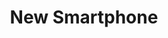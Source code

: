 ---
title: New Smartphone
description: 
manufacturer: 
services:
  analyse:
    enabled: true
    price: kostenlos
  wasserschaden:
    enabled: false
    price: auf Anfrage
  display:
    enabled: false
    price: auf Anfrage
  lautsprecher:
    enabled: false
    price: auf Anfrage
  mikrofon:
    enabled: false
    price: auf Anfrage
  hoermuschel:
    enabled: false
    price: auf Anfrage
  vorderkamera:
    enabled: false
    price: auf Anfrage
  hauptkamera:
    enabled: false
    price: auf Anfrage
  kameraglas:
    enabled: false
    price: auf Anfrage
  backcover:
    enabled: false
    price: auf Anfrage
  rahmen:
    enabled: false
    price: auf Anfrage
  akku:
    enabled: false
    price: auf Anfrage
  ladebuchse:
    enabled: false
    price: auf Anfrage
  buttons:
    enabled: false
    price: auf Anfrage
  software_update:
    enabled: false
    price: auf Anfrage
---